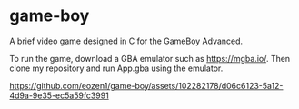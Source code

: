 # game-boy
A brief video game designed in C for the GameBoy Advanced.

To run the game, download a GBA emulator such as https://mgba.io/. Then clone my repository and run App.gba using the emulator.

https://github.com/eozen1/game-boy/assets/102282178/d06c6123-5a12-4d9a-9e35-ec5a59fc3991

